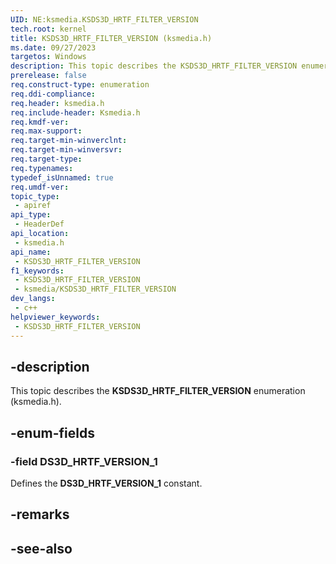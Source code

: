 ```yaml
---
UID: NE:ksmedia.KSDS3D_HRTF_FILTER_VERSION
tech.root: kernel
title: KSDS3D_HRTF_FILTER_VERSION (ksmedia.h)
ms.date: 09/27/2023
targetos: Windows
description: This topic describes the KSDS3D_HRTF_FILTER_VERSION enumeration (ksmedia.h).
prerelease: false
req.construct-type: enumeration
req.ddi-compliance: 
req.header: ksmedia.h
req.include-header: Ksmedia.h
req.kmdf-ver: 
req.max-support: 
req.target-min-winverclnt:
req.target-min-winversvr: 
req.target-type: 
req.typenames: 
typedef_isUnnamed: true
req.umdf-ver: 
topic_type:
 - apiref
api_type:
 - HeaderDef
api_location:
 - ksmedia.h
api_name:
 - KSDS3D_HRTF_FILTER_VERSION
f1_keywords:
 - KSDS3D_HRTF_FILTER_VERSION
 - ksmedia/KSDS3D_HRTF_FILTER_VERSION
dev_langs:
 - c++
helpviewer_keywords:
 - KSDS3D_HRTF_FILTER_VERSION
---
```


## -description

This topic describes the **KSDS3D_HRTF_FILTER_VERSION** enumeration (ksmedia.h).

## -enum-fields

### -field DS3D_HRTF_VERSION_1

Defines the **DS3D_HRTF_VERSION_1** constant.

## -remarks

## -see-also
